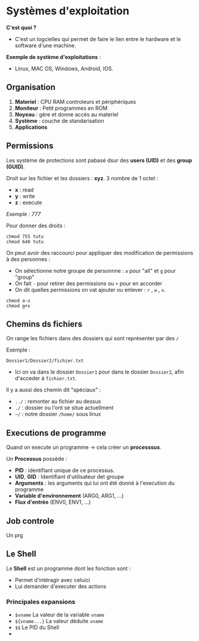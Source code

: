 # Systèmes d'exploitation

**C'est quoi ?**
- C'est un logcielles qui permet de faire le lien entre le hardware et le software d'une machine.

**Exemple de système d'exploitations** :
- Linux, MAC OS, Windows, Android, IOS.

## Organisation

 1) **Materiel** : CPU RAM controleurs et périphériques
2) **Moniteur** : Petit programmes en ROM
3) **Noyeau** : gère et donne accès au materiel
4) **Système** : couche de standarisation
5) **Applications**

## Permissions

Les système de protections sont pabasé dsur des **users (UID)** et des **group (GUID)**.

Droit sur les fichier et les dossiers : **xyz**. 3 nombre de 1 octet :
- **x** : read
- **y** : write
- **z** : execute

*Exemple : 777*

Pour donner des droits :

```shell
chmod 755 tutu
chmod 640 tutu
```


On peut avoir des raccourci pour appliquer des modification de permissions à des personnes :
- On sélectionne notre groupe de personnne : `a` pour "all" et `g` pour "group"
- On fait `-` pour retirer des permissions ou `+` pour en accorder
- On dit quelles permissions on vat ajouter ou enlever : `r` , `w` , `x`.
```shell
chmod a-x
chmod g+x
```

## Chemins ds fichiers

On range les fichiers dans des dossiers qui sont représenter par des `/`

Exemple :
```
Dossier1/Dossier2/fichier.txt
```

- Ici on va dans le  dossier `Dossier1` pour dans le  dossier `Dossier2`, afin d'acceder à `fichier.txt`.

Il y a aussi des chemin dit "spéciaux" :
- `../` : remonter au fichier au dessus
- `./` : dossier ou l'ont se situe actuellment
- `~/` : notre dossier `/home/` sous linux


## Executions de programme

Quand on execute un programme -> cela créer un **processsus**.

Un **Processus** possède : 
- **PID** : identifiant unique de ce processus.
- **UID**, **GID** : Identifiant d'utilisateur det groupe
- **Arguments** : les arguments qui lui ont été donné à l'execution du programme
- **Variable d'environnement**  (ARG0, ARG1, ...)
- **Flux d'entrée** (ENV0, ENV1, ...)

## Job controle

Un prg

## Le Shell

Le **Shell** est un programme dont les fonction sont :
- Permet d'intéragir avec celuici
- Lui demander d'executer des actions

### Principales expansions
- `$vname` La valeur de la variable `vname`
- `${vname...}` La valeur déduite `vname`
- `$$` Le PID du Shell
- 